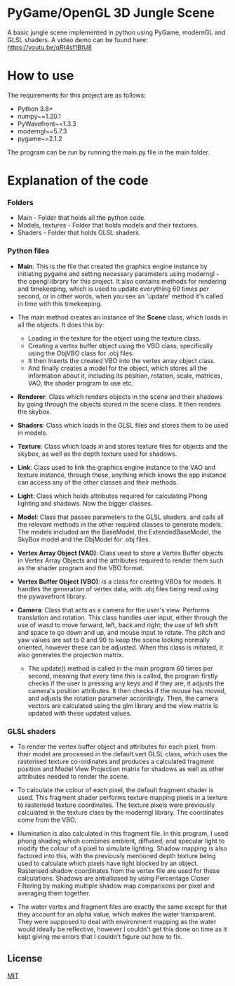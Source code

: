 
# PyGame/OpenGL 3D Jungle Scene

A basic jungle scene implemented in python using PyGame, modernGL and GLSL shaders. A video demo can be found here: https://youtu.be/qRt4sf1BtU8

# How to use

The requirements for this project are as follows:

- Python 3.8+
- numpy~=1.20.1
- PyWavefront~=1.3.3
- moderngl~=5.7.3
- pygame~=2.1.2

The program can be run by running the main.py file in the main folder.

# Explanation of the code

### Folders

- Main - Folder that holds all the python code.
- Models, textures - Folder that holds models and their textures.
- Shaders - Folder that holds GLSL shaders.

### Python files

- **Main**: This is the file that created the graphics engine instance by initiating pygame and setting necessary parameters using moderngl - the opengl library for this project. It also contains methods for rendering and timekeeping, which is used to update everything 60 times per second, or in other words, when you see an 'update' method it's called in time with this timekeeping.
	
- The main method creates an instance of the **Scene** class, which loads in all the objects. It does this by:
	- Loading in the texture for the object using the texture class.
	- Creating a vertex buffer object using the VBO class, specifically using the ObjVBO class for .obj files.
	- It then Inserts the created VBO into the vertex array object class.
	- And finally creates a model for the object, which stores all the information about it, including its position, rotation, scale, matrices, VAO, the shader program to use etc.
	
- **Renderer**: Class which renders objects in the scene and their shadows by going through the objects stored in the scene class. It then renders the skybox.
	
- **Shaders**: Class which loads in the GLSL files and stores them to be used in models.

- **Texture**: Class which loads in and stores texture files for objects and the skybox, as well as the depth texture used for shadows.

- **Link**: Class used to link the graphics engine instance to the VAO and texture instance, through these, anything which knows the app instance can access any of the other classes and their methods.

- **Light**: Class which holds attributes required for calculating Phong lighting and shadows. Now the bigger classes.

- **Model**: Class that passes parameters to the GLSL shaders, and calls all the relevant methods in the other required classes to generate models. The models included are the BaseModel, the ExtendedBaseModel, the SkyBox model and the ObjModel for .obj files.

- **Vertex Array Object (VAO)**: Class used to store a Vertex Buffer objects in Vertex Array Objects and the attributes required to render them such as the shader program and the VBO format.

- **Vertex Buffer Object (VBO)**: is a class for creating VBOs for models. It handles the generation of vertex data, with .obj files being read using the pywavefront library.
	
- **Camera**: Class that acts as a camera for the user's view. Performs translation and rotation. This class handles user input, either through the use of wasd to move forward, left, back and right; the use of left shift and space to go down and up, and mouse input to rotate. The pitch and yaw values are set to 0 and 90 to keep the scene looking normally oriented, however these can be adjusted. When this class is initiated, it also generates the projection matrix.

	- The update() method is called in the main program 60 times per second, meaning that every time this is called, the program firstly checks if the user is pressing any keys and if they are, it adjusts the camera's position attributes. It then checks if the mouse has moved, and adjusts the rotation parameter accordingly. Then, the camera vectors are calculated using the glm library and the view matrix is updated with these updated values.

### GLSL shaders

- To render the vertex buffer object and attributes for each pixel, from their model are processed in the default.vert GLSL class, which uses the rasterised texture co-ordinates and produces a calculated fragment position and Model View Projection matrix for shadows as well as other attributes needed to render the scene.

- To calculate the colour of each pixel, the default fragment shader is used. This fragment shader performs texture mapping pixels in a texture to rasterised texture coordinates. The texture pixels were previously calculated in the texture class by the moderngl library. The coordinates come from the VBO.

- Illumination is also calculated in this fragment file. In this program, I used phong shading which combines ambient, diffused, and specular light to modify the colour of a pixel to simulate lighting. Shadow mapping is also factored into this, with the previously mentioned depth texture being used to calculate which pixels have light blocked by an object. Rasterised shadow coordinates from the vertex file are used for these calculations. Shadows are  antialliased by using Percentage Closer Filtering by making multiple shadow map comparisons per pixel and averaging them together.

- The water vertex and fragment files are exactly the same except for that they account for an alpha value, which makes the water transparent. They were supposed to deal with environment mapping as the water would ideally be reflective, however I couldn't get this done on time as it kept giving me errors that I couldn’t figure out how to fix.
## License

[MIT](https://choosealicense.com/licenses/mit/)

